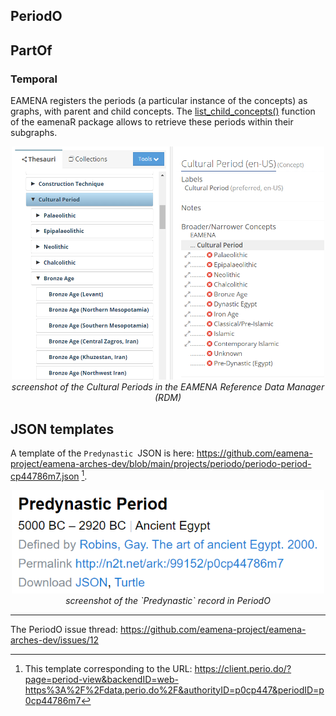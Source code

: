 ## PeriodO

## PartOf

### Temporal

EAMENA registers the periods (a particular instance of the concepts) as graphs, with parent and child concepts. The [list_child_concepts()](https://eamena-project.github.io/eamenaR/doc/list_child_concepts) function of the eamenaR package allows to retrieve these periods within their subgraphs.

<p align="center">
  <img alt="img-name" src="../../www/rdm-culturalperiods.png" width="500">
  <br>
    <em>screenshot of the Cultural Periods in the EAMENA Reference Data Manager (RDM)</em>
</p>


## JSON templates

A template of the `Predynastic `JSON is here: https://github.com/eamena-project/eamena-arches-dev/blob/main/projects/periodo/periodo-period-cp44786m7.json [^1].

<p align="center">
  <img alt="img-name" src="../../www/periodo-json-template-predynastic.png" width="500">
  <br>
    <em>screenshot of the `Predynastic` record in PeriodO</em>
</p>

---

The PeriodO issue thread: https://github.com/eamena-project/eamena-arches-dev/issues/12

[^1]: This template corresponding to the URL: https://client.perio.do/?page=period-view&backendID=web-https%3A%2F%2Fdata.perio.do%2F&authorityID=p0cp447&periodID=p0cp44786m7